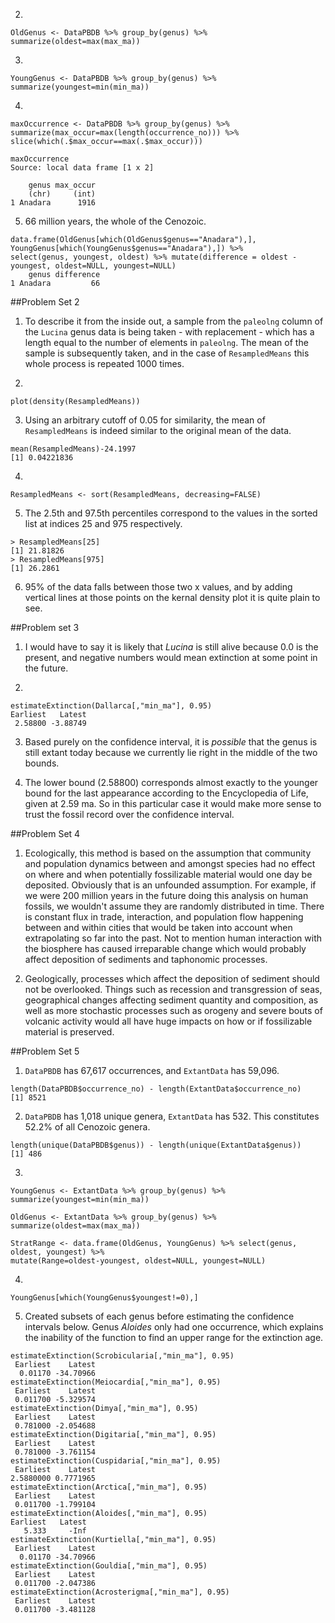 2)
```
OldGenus <- DataPBDB %>% group_by(genus) %>% summarize(oldest=max(max_ma))
```
3)
```
YoungGenus <- DataPBDB %>% group_by(genus) %>% summarize(youngest=min(min_ma))
```
4)
```
maxOccurrence <- DataPBDB %>% group_by(genus) %>% summarize(max_occur=max(length(occurrence_no))) %>%
slice(which(.$max_occur==max(.$max_occur)))

maxOccurrence
Source: local data frame [1 x 2]

    genus max_occur
    (chr)     (int)
1 Anadara      1916
```
5) 66 million years, the whole of the Cenozoic.
```
data.frame(OldGenus[which(OldGenus$genus=="Anadara"),], YoungGenus[which(YoungGenus$genus=="Anadara"),]) %>%
select(genus, youngest, oldest) %>% mutate(difference = oldest - youngest, oldest=NULL, youngest=NULL)
    genus difference
1 Anadara         66
```

##Problem Set 2
1) To describe it from the inside out, a sample from the ```paleolng``` column of the ```Lucina``` genus data is being taken - with replacement - which has a length equal to the number of elements in ```paleolng```. The mean of the sample is subsequently taken, and in the case of ```ResampledMeans``` this whole process is repeated 1000 times.

2)
```
plot(density(ResampledMeans))
```
3) Using an arbitrary cutoff of 0.05 for similarity, the mean of ```ResampledMeans``` is indeed similar to the original mean of the data.
```
mean(ResampledMeans)-24.1997
[1] 0.04221836
```
4)
```
ResampledMeans <- sort(ResampledMeans, decreasing=FALSE)
```
5) The 2.5th and 97.5th percentiles correspond to the values in the sorted list at indices 25 and 975 respectively.
```
> ResampledMeans[25]
[1] 21.81826
> ResampledMeans[975]
[1] 26.2861
```
6) 95% of the data falls between those two x values, and by adding vertical lines at those points on the kernal density plot it is quite plain to see.

##Problem set 3
1) I would have to say it is likely that *Lucina* is still alive because 0.0 is the present, and negative numbers would mean extinction at some point in the future. 

2) 
```
estimateExtinction(Dallarca[,"min_ma"], 0.95)
Earliest   Latest 
 2.58800 -3.88749
```
3) Based purely on the confidence interval, it is *possible* that the genus is still extant today because we currently lie right in the middle of the two bounds.

4) The lower bound (2.58800) corresponds almost exactly to the younger bound for the last appearance according to the Encyclopedia of Life, given at 2.59 ma. So in this particular case it would make more sense to trust the fossil record over the confidence interval.

##Problem Set 4
1) Ecologically, this method is based on the assumption that community and population dynamics between and amongst species had no effect on where and when potentially fossilizable material would one day be deposited. Obviously that is an unfounded assumption. For example, if we were 200 million years in the future doing this analysis on human fossils, we wouldn't assume they are randomly distributed in time. There is constant flux in trade, interaction, and population flow happening between and within cities that would be taken into account when extrapolating so far into the past. Not to mention human interaction with the biosphere has caused irreparable change which would probably affect deposition of sediments and taphonomic processes.

2) Geologically, processes which affect the deposition of sediment should not be overlooked. Things such as recession and transgression of seas, geographical changes affecting sediment quantity and composition, as well as more stochastic processes such as orogeny and severe bouts of volcanic activity would all have huge impacts on how or if fossilizable material is preserved. 

##Problem Set 5
1) ```DataPBDB``` has 67,617 occurrences, and ```ExtantData``` has 59,096.
```
length(DataPBDB$occurrence_no) - length(ExtantData$occurrence_no)
[1] 8521
```
2) ```DataPBDB``` has 1,018 unique genera, ```ExtantData``` has 532. This constitutes 52.2% of all Cenozoic genera.
```
length(unique(DataPBDB$genus)) - length(unique(ExtantData$genus))
[1] 486
```
3)
```
YoungGenus <- ExtantData %>% group_by(genus) %>% summarize(youngest=min(min_ma))

OldGenus <- ExtantData %>% group_by(genus) %>% summarize(oldest=max(max_ma))

StratRange <- data.frame(OldGenus, YoungGenus) %>% select(genus, oldest, youngest) %>%
mutate(Range=oldest-youngest, oldest=NULL, youngest=NULL)
```
4)
```
YoungGenus[which(YoungGenus$youngest!=0),]
```
5) Created subsets of each genus before estimating the confidence intervals below. Genus *Aloides* only had one occurrence, which explains the inability of the function to find an upper range for the extinction age.
```
estimateExtinction(Scrobicularia[,"min_ma"], 0.95)
 Earliest    Latest 
  0.01170 -34.70966
estimateExtinction(Meiocardia[,"min_ma"], 0.95)
 Earliest    Latest 
 0.011700 -5.329574
estimateExtinction(Dimya[,"min_ma"], 0.95)
 Earliest    Latest 
 0.781000 -2.054688
estimateExtinction(Digitaria[,"min_ma"], 0.95)
 Earliest    Latest 
 0.781000 -3.761154
estimateExtinction(Cuspidaria[,"min_ma"], 0.95)
 Earliest    Latest 
2.5880000 0.7771965 
estimateExtinction(Arctica[,"min_ma"], 0.95)
 Earliest    Latest 
 0.011700 -1.799104 
estimateExtinction(Aloides[,"min_ma"], 0.95)
Earliest   Latest 
   5.333     -Inf 
estimateExtinction(Kurtiella[,"min_ma"], 0.95)
 Earliest    Latest 
  0.01170 -34.70966 
estimateExtinction(Gouldia[,"min_ma"], 0.95)
 Earliest    Latest 
 0.011700 -2.047386 
estimateExtinction(Acrosterigma[,"min_ma"], 0.95)
 Earliest    Latest 
 0.011700 -3.481128
``` 
